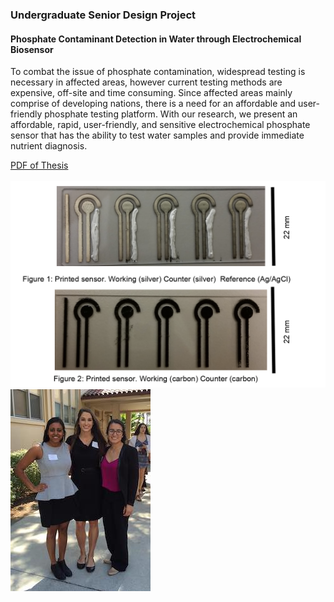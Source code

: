 ### Undergraduate Senior Design Project

#### Phosphate Contaminant Detection in Water through Electrochemical Biosensor
To combat the issue of phosphate contamination, widespread testing is necessary in affected areas, however current testing methods are expensive, off-site and time consuming. Since affected areas mainly comprise of developing nations, there is a need for an affordable and user-friendly phosphate testing platform. With our research, we present an affordable, rapid, user-friendly, and sensitive electrochemical phosphate sensor that has the ability to test water samples and provide immediate nutrient diagnosis.<br>
<p align="center">

<a href = "https://scholarcommons.scu.edu/bioe_senior/50/">PDF of Thesis</a>
<br><br>
<img src = "/images/electrode.png">
<br>
<img src = "/images/seniordesign.jpg">
  </p>
